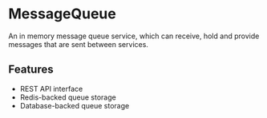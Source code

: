 # MessageQueue
An in memory message queue service, which can receive, hold and provide messages that are sent between services.

## Features
- REST API interface
- Redis-backed queue storage
- Database-backed queue storage
